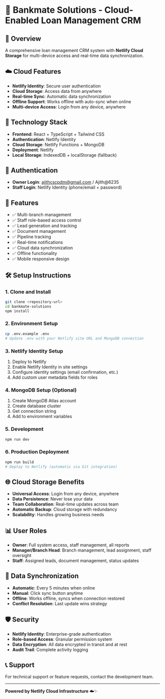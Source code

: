 # 🏦 Bankmate Solutions - Cloud-Enabled Loan Management CRM

## 🌟 Overview
A comprehensive loan management CRM system with **Netlify Cloud Storage** for multi-device access and real-time data synchronization.

## ☁️ **Cloud Features**
- **Netlify Identity**: Secure user authentication
- **Cloud Storage**: Access data from anywhere
- **Real-time Sync**: Automatic data synchronization
- **Offline Support**: Works offline with auto-sync when online
- **Multi-device Access**: Login from any device, anywhere

## 🚀 **Technology Stack**
- **Frontend**: React + TypeScript + Tailwind CSS
- **Authentication**: Netlify Identity
- **Cloud Storage**: Netlify Functions + MongoDB
- **Deployment**: Netlify
- **Local Storage**: IndexedDB + localStorage (fallback)

## 🔐 **Authentication**
- **Owner Login**: ajithcscpdm@gmail.com / Ajith@6235
- **Staff Login**: Netlify Identity (phone/email + password)

## 📱 **Features**
- ✅ Multi-branch management
- ✅ Staff role-based access control
- ✅ Lead generation and tracking
- ✅ Document management
- ✅ Pipeline tracking
- ✅ Real-time notifications
- ✅ Cloud data synchronization
- ✅ Offline functionality
- ✅ Mobile responsive design

## 🛠️ **Setup Instructions**

### 1. Clone and Install
```bash
git clone <repository-url>
cd bankmate-solutions
npm install
```

### 2. Environment Setup
```bash
cp .env.example .env
# Update .env with your Netlify site URL and MongoDB connection
```

### 3. Netlify Identity Setup
1. Deploy to Netlify
2. Enable Netlify Identity in site settings
3. Configure identity settings (email confirmation, etc.)
4. Add custom user metadata fields for roles

### 4. MongoDB Setup (Optional)
1. Create MongoDB Atlas account
2. Create database cluster
3. Get connection string
4. Add to environment variables

### 5. Development
```bash
npm run dev
```

### 6. Production Deployment
```bash
npm run build
# Deploy to Netlify (automatic via Git integration)
```

## 🌐 **Cloud Storage Benefits**
- **Universal Access**: Login from any device, anywhere
- **Data Persistence**: Never lose your data
- **Team Collaboration**: Real-time updates across team
- **Automatic Backup**: Cloud storage with redundancy
- **Scalability**: Handles growing business needs

## 📊 **User Roles**
- **Owner**: Full system access, staff management, all reports
- **Manager/Branch Head**: Branch management, lead assignment, staff oversight
- **Staff**: Assigned leads, document management, status updates

## 🔄 **Data Synchronization**
- **Automatic**: Every 5 minutes when online
- **Manual**: Click sync button anytime
- **Offline**: Works offline, syncs when connection restored
- **Conflict Resolution**: Last update wins strategy

## 🛡️ **Security**
- **Netlify Identity**: Enterprise-grade authentication
- **Role-based Access**: Granular permission system
- **Data Encryption**: All data encrypted in transit and at rest
- **Audit Trail**: Complete activity logging

## 📞 **Support**
For technical support or feature requests, contact the development team.

---
**Powered by Netlify Cloud Infrastructure** ☁️✨
